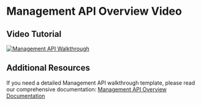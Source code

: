 # Management API Overview Video

## Video Tutorial

[![Management API Walkthrough](https://img.youtube.com/vi/KMj0Y1pi5DE/0.jpg)](https://www.youtube.com/watch?v=KMj0Y1pi5DE)

## Additional Resources

If you need a detailed Management API walkthrough template, please read our comprehensive documentation:
[Management API Overview Documentation](Management-API-Overview.md)
